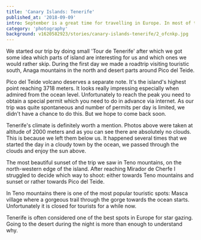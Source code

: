 ```yaml
---
title: 'Canary Islands: Tenerife'
published_at: '2018-09-09'
intro: September is a great time for travelling in Europe. In most of the european destinations it is already past the high season, which means less crowds and moderate weather. This year together with Jola we decided to fly to Tenerife. After few days there I dare to say that it's a landscape photographer's paradise.
category: 'photography'
background: v1620582923/stories/canary-islands-tenerife/2_ofcnkp.jpg
---
```


We started our trip by doing small 'Tour de Tenerife' after which we got some idea which parts of island are interesting for us and which ones we would rather skip. During the first day we made a roadtrip visiting touristic south, Anaga mountains in the north and desert parts around Pico del Teide.

Pico del Teide volcano deserves a separate note. It's the island's highest point reaching 3718 meters. It looks really impressing especially when admired from the ocean level. Unfortunately to reach the peak you need to obtain a special permit which you need to do in advance via internet. As our trip was quite spontaneous and number of permits per day is limited, we didn't have a chance to do this. But we hope to come back soon.

<photo-lazy src="https://res.cloudinary.com/lukaszrados/image/upload/v1620582923/stories/canary-islands-tenerife/1_xinzap.jpg" padding-bottom="66.666"></photo-lazy>

<photo-lazy src="https://res.cloudinary.com/lukaszrados/image/upload/v1620582923/stories/canary-islands-tenerife/2_ofcnkp.jpg" padding-bottom="66.666"></photo-lazy>

<photo-lazy src="https://res.cloudinary.com/lukaszrados/image/upload/v1620582923/stories/canary-islands-tenerife/3_kbtv1z.jpg" padding-bottom="66.666"></photo-lazy>

<photo-lazy src="https://res.cloudinary.com/lukaszrados/image/upload/v1620582924/stories/canary-islands-tenerife/4_xglstt.jpg" padding-bottom="66.666"></photo-lazy>

<photo-lazy src="https://res.cloudinary.com/lukaszrados/image/upload/v1620582924/stories/canary-islands-tenerife/5_xvc37o.jpg" padding-bottom="66.666"></photo-lazy>

Tenerife's climate is definitely worth a mention. Photos above were taken at altitude of 2000 meters and as you can see there are absolutely no clouds. This is because we left them below us. It happened several times that we started the day in a cloudy town by the ocean, we passed through the clouds and enjoy the sun above.

<photo-lazy src="https://res.cloudinary.com/lukaszrados/image/upload/v1620582924/stories/canary-islands-tenerife/6_jj4owa.jpg" padding-bottom="56.25"></photo-lazy>

The most beautiful sunset of the trip we saw in Teno mountains, on the north-western edge of the island. After reaching Mirador de Cherfe I struggled to decide which way to shoot: either towards Teno mountains and sunset or rather towards Pico del Teide.

<photo-lazy src="https://res.cloudinary.com/lukaszrados/image/upload/v1620582924/stories/canary-islands-tenerife/7_a2qayq.jpg" padding-bottom="66.666"></photo-lazy>

<photo-lazy src="https://res.cloudinary.com/lukaszrados/image/upload/v1620582924/stories/canary-islands-tenerife/10_hdsiys.jpg" padding-bottom="56.25"></photo-lazy>

<photo-lazy src="https://res.cloudinary.com/lukaszrados/image/upload/v1620582924/stories/canary-islands-tenerife/9_jo1vug.jpg" padding-bottom="150"></photo-lazy>

<photo-lazy src="https://res.cloudinary.com/lukaszrados/image/upload/v1620582925/stories/canary-islands-tenerife/11_bi7bqt.jpg" padding-bottom="66.666"></photo-lazy>

<photo-lazy src="https://res.cloudinary.com/lukaszrados/image/upload/v1620582925/stories/canary-islands-tenerife/12_gvsoug.jpg" padding-bottom="61.25"></photo-lazy>

<photo-lazy src="https://res.cloudinary.com/lukaszrados/image/upload/v1620582925/stories/canary-islands-tenerife/13_wclhi4.jpg" padding-bottom="66.666"></photo-lazy>

<photo-lazy src="https://res.cloudinary.com/lukaszrados/image/upload/v1620582924/stories/canary-islands-tenerife/8_fdpq6p.jpg" padding-bottom="66.666"></photo-lazy>

In Teno mountains there is one of the most popular touristic spots: Masca village where a gorgeous trail through the gorge towards the ocean starts. Unfortunately it is closed for tourists for a while now.

<photo-lazy src="https://res.cloudinary.com/lukaszrados/image/upload/v1620582925/stories/canary-islands-tenerife/15_lzws8l.jpg" padding-bottom="100"></photo-lazy>

<photo-lazy src="https://res.cloudinary.com/lukaszrados/image/upload/v1620582925/stories/canary-islands-tenerife/16_hua007.jpg" padding-bottom="66.666"></photo-lazy>

<photo-lazy src="https://res.cloudinary.com/lukaszrados/image/upload/v1620582925/stories/canary-islands-tenerife/17_zci7wv.jpg" padding-bottom="150"></photo-lazy>

<photo-lazy src="https://res.cloudinary.com/lukaszrados/image/upload/v1620582925/stories/canary-islands-tenerife/14_cnwkz7.jpg" padding-bottom="66.666"></photo-lazy>

Tenerife is often considered one of the best spots in Europe for star gazing. Going to the desert during the night is more than enough to understand why.

<photo-lazy src="https://res.cloudinary.com/lukaszrados/image/upload/v1620582925/stories/canary-islands-tenerife/18_ssetrn.jpg" padding-bottom="56.25"></photo-lazy>

<photo-lazy src="https://res.cloudinary.com/lukaszrados/image/upload/v1620582925/stories/canary-islands-tenerife/19_ructw5.jpg" padding-bottom="150"></photo-lazy>
